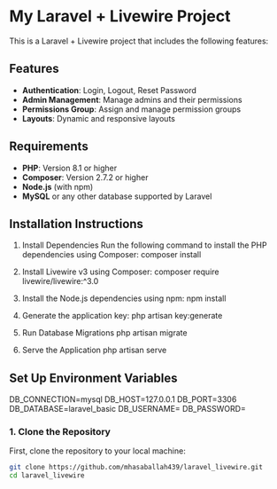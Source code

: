 # My Laravel + Livewire Project

This is a Laravel + Livewire project that includes the following features:

## Features

- **Authentication**: Login, Logout, Reset Password
- **Admin Management**: Manage admins and their permissions
- **Permissions Group**: Assign and manage permission groups
- **Layouts**: Dynamic and responsive layouts

## Requirements

- **PHP**: Version 8.1 or higher
- **Composer**: Version 2.7.2 or higher
- **Node.js** (with npm)
- **MySQL** or any other database supported by Laravel

## Installation Instructions
1. Install Dependencies
   Run the following command to install the PHP dependencies using Composer:
   composer install

2. Install Livewire v3 using Composer:
composer require livewire/livewire:^3.0

4. Install the Node.js dependencies using npm:
npm install
5. Generate the application key:
php artisan key:generate
6. Run Database Migrations
   php artisan migrate
7. Serve the Application
 php artisan serve
## Set Up Environment Variables
DB_CONNECTION=mysql
DB_HOST=127.0.0.1
DB_PORT=3306
DB_DATABASE=laravel_basic
DB_USERNAME=
DB_PASSWORD=

### 1. Clone the Repository

First, clone the repository to your local machine:

```bash
git clone https://github.com/mhasaballah439/laravel_livewire.git
cd laravel_livewire
